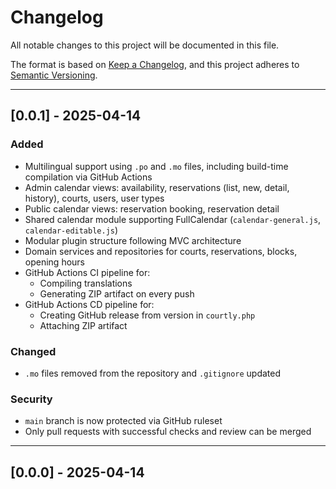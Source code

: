 # Changelog

All notable changes to this project will be documented in this file.

The format is based on [Keep a Changelog](https://keepachangelog.com/en/1.1.0/),
and this project adheres to [Semantic Versioning](https://semver.org/spec/v2.0.0.html).

---

## [0.0.1] - 2025-04-14

### Added
- Multilingual support using `.po` and `.mo` files, including build-time compilation via GitHub Actions
- Admin calendar views: availability, reservations (list, new, detail, history), courts, users, user types
- Public calendar views: reservation booking, reservation detail
- Shared calendar module supporting FullCalendar (`calendar-general.js`, `calendar-editable.js`)
- Modular plugin structure following MVC architecture
- Domain services and repositories for courts, reservations, blocks, opening hours
- GitHub Actions CI pipeline for:
  - Compiling translations
  - Generating ZIP artifact on every push
- GitHub Actions CD pipeline for:
  - Creating GitHub release from version in `courtly.php`
  - Attaching ZIP artifact

### Changed
- `.mo` files removed from the repository and `.gitignore` updated

### Security
- `main` branch is now protected via GitHub ruleset
- Only pull requests with successful checks and review can be merged

---

## [0.0.0] - 2025-04-14
